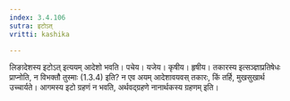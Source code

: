 ```yaml
---
index: 3.4.106
sutra: इटोऽत्
vritti: kashika

---
```

लिङादेशस्य इटोऽत् इत्ययम् आदेशो भवति। पचेय। यजेय। कृषीय। हृषीय। तकारस्य इत्सञ्ज्ञाप्रतिषेधः प्राप्नोति, न विभक्तौ तुस्माः (1.3.4) इति? न एव अयम् आदेशावयवस् तकारः, किं तर्हि, मुखसुखार्थ उच्चार्यते। आगमस्य इटो ग्रहणं न भवति, अर्थवद्ग्रहणे नानार्थकस्य ग्रहणम् इति।